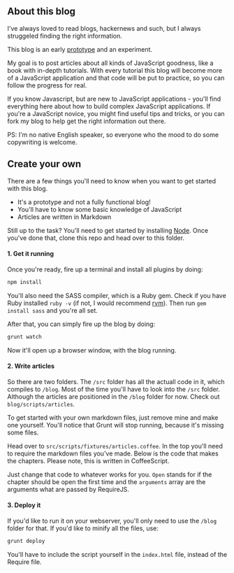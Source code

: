 ## About this blog ##

I've always loved to read blogs, hackernews and such, but I always struggeled finding the right information. 

This blog is an early [prototype](https://github.com/davidvanleeuwen/blog) and an experiment.

My goal is to post articles about all kinds of JavaScript goodness, like a book with in-depth tutorials. With every tutorial this blog will become more of a JavaScript application and that code will be put to practice, so you can follow the progress for real.

If you know Javascript, but are new to JavaScript applications - you'll find everything here about how to build complex JavaScript applications. If you're a JavaScript novice, you might find useful tips and tricks, or you can fork my blog to help get the right information out there.

PS: I'm no native English speaker, so everyone who the mood to do some copywriting is welcome.


## Create your own ##

There are a few things you'll need to know when you want to get started with this blog. 

* It's a prototype and not a fully functional blog!
* You'll have to know some basic knowledge of JavaScript
* Articles are written in Markdown

Still up to the task? You'll need to get started by installing [Node](http://nodejs.org). Once you've done that, clone this repo and head over to this folder.

#### 1. Get it running

Once you're ready, fire up a terminal and install all plugins by doing:

```bash
npm install
```

You'll also need the SASS compiler, which is a Ruby gem. 
Check if you have Ruby installed `ruby -v` (if not, I would recommend [rvm](https://rvm.io/)). Then run `gem install sass` and you're all set.

After that, you can simply fire up the blog by doing:

```bash
grunt watch
```

Now it'll open up a browser window, with the blog running.

#### 2. Write articles

So there are two folders. The `/src` folder has all the actuall code in it, which compiles to `/blog`. 
Most of the time you'll have to look into the `/src` folder. Although the articles are positioned in the `/blog` folder for now. Check out `blog/scripts/articles`.

To get started with your own markdown files, just remove mine and make one yourself. You'll notice that Grunt will stop running, because it's missing some files.

Head over to `src/scripts/fixtures/articles.coffee`. In the top you'll need to require the markdown files you've made. Below is the code that makes the chapters. Please note, this is written in CoffeeScript.

Just change that code to whatever works for you. `Open` stands for if the chapter should be open the first time and the `arguments` array are the arguments what are passed by RequireJS.

#### 3. Deploy it

If you'd like to run it on your webserver, you'll only need to use the `/blog` folder for that. If you'd like to minify all the files, use:

```bash
grunt deploy
```

You'll have to include the script yourself in the `index.html` file, instead of the Require file.

